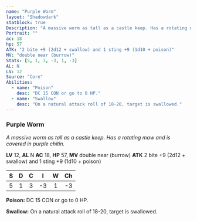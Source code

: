 ```yaml
---
name: "Purple Worm"
layout: "Shadowdark"
statblock: true
Description: "A massive worm as tall as a castle keep. Has a rotating maw and is covered in purple chitin."
Portrait: ""
ac: 18
hp: 57
ATK: "2 bite +9 (2d12 + swallow) and 1 sting +9 (1d10 + poison)"
MV: "double near (burrow)"
Stats: [5, 1, 3, -3, 1, -3]
AL: N
LV: 12
Source: "Core"
Abilities:
  - name: "Poison"
    desc: "DC 15 CON or go to 0 HP."
  - name: "Swallow"
    desc: "On a natural attack roll of 18-20, target is swallowed."
---
```


### Purple Worm

_A massive worm as tall as a castle keep. Has a rotating maw and is covered in purple chitin._

**LV** 12, **AL** N
**AC** 18, **HP** 57, **MV** double near (burrow)
**ATK** 2 bite +9 (2d12 + swallow) and 1 sting +9 (1d10 + poison)

|  S  |  D  |  C  |  I  |  W  |  Ch  |
|:---:|:---:|:---:|:---:|:---:|:----:|
| 5 | 1 | 3 | -3 | 1 | -3 |

**Poison:** DC 15 CON or go to 0 HP.

**Swallow:** On a natural attack roll of 18-20, target is swallowed.

